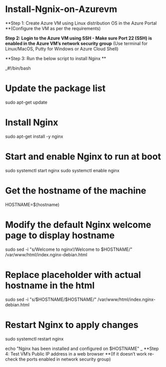 # Install-Ngnix-on-Azurevm

**Step 1: Create Azure VM using Linux distribution OS in the Azure Portal
**(Configure the VM as per the requirements)

**Step 2: Login to the Azure VM using SSH - Make sure Port 22 (SSH) is enabled in the Azure VM’s network security group**
(Use terminal for Linux/MacOS, Putty for Windows or Azure Cloud Shell)

**Step 3: Run the below script to install Nginx **

_#!/bin/bash
# Update the package list
sudo apt-get update

# Install Nginx
sudo apt-get install -y nginx

# Start and enable Nginx to run at boot
sudo systemctl start nginx
sudo systemctl enable nginx

# Get the hostname of the machine
HOSTNAME=$(hostname)

# Modify the default Nginx welcome page to display hostname
sudo sed -i "s/Welcome to nginx\!/Welcome to \$HOSTNAME/" /var/www/html/index.nginx-debian.html

# Replace placeholder with actual hostname in the html
sudo sed -i "s/\$HOSTNAME/$HOSTNAME/" /var/www/html/index.nginx-debian.html

# Restart Nginx to apply changes
sudo systemctl restart nginx

echo "Nginx has been installed and configured on $HOSTNAME"
_
**Step 4: Test VM’s Public IP address in a web browser 
**(If it doesn’t work re-check the ports enabled in network security group) 
